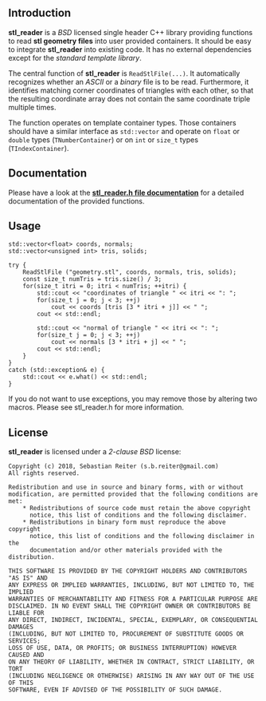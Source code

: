 
## Introduction
**stl_reader** is a *BSD* licensed single header C++ library providing functions to read **stl geometry files** into user provided containers. It should be easy to integrate **stl_reader** into existing code. It has no external dependencies except for the *standard template library*.

The central function of **stl_reader** is `ReadStlFile(...)`. It automatically recognizes whether an *ASCII* or a *binary* file is to be read. Furthermore, it identifies matching corner coordinates of triangles with each other, so that the resulting coordinate array does not contain the same coordinate triple multiple times.

The function operates on template container types. Those containers should have a similar interface as `std::vector` and operate on `float` or `double` types (`TNumberContainer`) or on `int` or `size_t` types (`TIndexContainer`).

## Documentation
Please have a look at the [**stl_reader.h file documentation**](http://sreiter.github.io/stl_reader/stl__reader_8h.html) for a detailed documentation of the provided functions.

## Usage

```{.c}
std::vector<float> coords, normals;
std::vector<unsigned int> tris, solids;

try {
	ReadStlFile ("geometry.stl", coords, normals, tris, solids);
	const size_t numTris = tris.size() / 3;
	for(size_t itri = 0; itri < numTris; ++itri) {
		std::cout << "coordinates of triangle " << itri << ": ";
		for(size_t j = 0; j < 3; ++j)
	  		cout << coords [tris [3 * itri + j]] << " ";
	 	cout << std::endl;
	
		std::cout << "normal of triangle " << itri << ": ";
		for(size_t j = 0; j < 3; ++j)
	  		cout << normals [3 * itri + j] << " ";
	 	cout << std::endl;
	}
}
catch (std::exception& e) {
	std::cout << e.what() << std::endl;
}
```

If you do not want to use exceptions, you may remove those by altering two macros. Please see stl_reader.h for more information.

## License
**stl_reader** is licensed under a *2-clause BSD* license:

    Copyright (c) 2018, Sebastian Reiter (s.b.reiter@gmail.com)
    All rights reserved.
    
    Redistribution and use in source and binary forms, with or without
    modification, are permitted provided that the following conditions are met:
        * Redistributions of source code must retain the above copyright
          notice, this list of conditions and the following disclaimer.
        * Redistributions in binary form must reproduce the above copyright
          notice, this list of conditions and the following disclaimer in the
          documentation and/or other materials provided with the distribution.
    
    THIS SOFTWARE IS PROVIDED BY THE COPYRIGHT HOLDERS AND CONTRIBUTORS "AS IS" AND
    ANY EXPRESS OR IMPLIED WARRANTIES, INCLUDING, BUT NOT LIMITED TO, THE IMPLIED
    WARRANTIES OF MERCHANTABILITY AND FITNESS FOR A PARTICULAR PURPOSE ARE
    DISCLAIMED. IN NO EVENT SHALL THE COPYRIGHT OWNER OR CONTRIBUTORS BE LIABLE FOR
    ANY DIRECT, INDIRECT, INCIDENTAL, SPECIAL, EXEMPLARY, OR CONSEQUENTIAL DAMAGES
    (INCLUDING, BUT NOT LIMITED TO, PROCUREMENT OF SUBSTITUTE GOODS OR SERVICES;
    LOSS OF USE, DATA, OR PROFITS; OR BUSINESS INTERRUPTION) HOWEVER CAUSED AND
    ON ANY THEORY OF LIABILITY, WHETHER IN CONTRACT, STRICT LIABILITY, OR TORT
    (INCLUDING NEGLIGENCE OR OTHERWISE) ARISING IN ANY WAY OUT OF THE USE OF THIS
    SOFTWARE, EVEN IF ADVISED OF THE POSSIBILITY OF SUCH DAMAGE.


